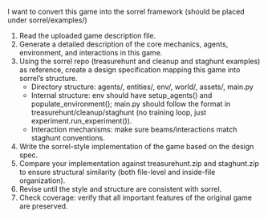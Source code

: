 I want to convert this game into the sorrel framework (should be placed under sorrel/examples/)
1. Read the uploaded game description file.
2. Generate a detailed description of the core mechanics, agents, environment, and interactions in this game.
3. Using the sorrel repo (treasurehunt and cleanup and staghunt examples) as reference, create a design specification mapping this game into sorrel’s structure.
   - Directory structure: agents/, entities/, env/, world/, assets/, main.py
   - Internal structure: env should have setup_agents() and populate_environment(); main.py should follow the format in treasurehunt/cleanup/staghunt (no training loop, just experiment.run_experiment()).
   - Interaction mechanisms: make sure beams/interactions match staghunt conventions.
4. Write the sorrel-style implementation of the game based on the design spec.
5. Compare your implementation against treasurehunt.zip and staghunt.zip to ensure structural similarity (both file-level and inside-file organization).
6. Revise until the style and structure are consistent with sorrel.
7. Check coverage: verify that all important features of the original game are preserved.
